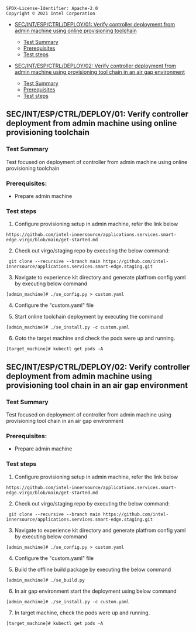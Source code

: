 ```text
SPDX-License-Identifier: Apache-2.0
Copyright © 2021 Intel Corporation
```
- [SEC/INT/ESP/CTRL/DEPLOY/01: Verify controller deployment from admin machine using online provisioning toolchain](#secintespctrldeploy01-Verify-controller-deployment-from-admin-machine-using-online-provisioning-toolchain)

   - [Test Summary](#test-summary)
   - [Prerequisites](#prerequisites)
   - [Test steps](#test-steps)
  
 - [SEC/INT/ESP/CTRL/DEPLOY/02: Verify controller deployment from admin machine using provisioning tool chain in an air gap environment](#secintespctrldeploy02-Verify-controller-deployment-from-admin-machine-using-provisioning-tool-chain-in-an-air-gap-environment)

   - [Test Summary](#test-summary-1)
   - [Prerequisites](#prerequisites-1)
   - [Test steps](#test-steps-1)

## SEC/INT/ESP/CTRL/DEPLOY/01: Verify controller deployment from admin machine using online provisioning toolchain
  
### Test Summary
 
Test focused on deployment of controller from admin machine using online provisioning toolchain

### Prerequisites:

- Prepare admin machine

### Test steps

1. Configure provisioning setup in admin machine, refer the link below

```shell
https://github.com/intel-innersource/applications.services.smart-edge.virgo/blob/main/get-started.md
```

2. Check out virgo/staging repo by executing the below command:

```shell
 git clone --recursive --branch main https://github.com/intel-innersource/applications.services.smart-edge.staging.git
```
3. Navigate to experience kit directory and generate platfrom config yaml by executing below command

```shell
[admin_machine]# ./se_config.py > custom.yaml
```
4. Configure the "custom.yaml" file

5. Start online toolchain deployment by executing the command

```shell
[admin_machine]# ./se_install.py -c custom.yaml
```
6. Goto the target machine and check the pods were up and running.

 ```shell
 [target_machine]# kubectl get pods -A
 ```
 
 ## SEC/INT/ESP/CTRL/DEPLOY/02: Verify controller deployment from admin machine using provisioning tool chain in an air gap environment
  
### Test Summary
 
Test focused on deployment of controller from admin machine using provisioning tool chain in an air gap environment

### Prerequisites:

- Prepare admin machine

### Test steps

1. Configure provisioning setup in admin machine, refer the link below

```shell
https://github.com/intel-innersource/applications.services.smart-edge.virgo/blob/main/get-started.md
```

2. Check out virgo/staging repo by executing the below command:

```shell
 git clone --recursive --branch main https://github.com/intel-innersource/applications.services.smart-edge.staging.git
```
3. Navigate to experience kit directory and generate platfrom config yaml by executing below command

```shell
[admin_machine]# ./se_config.py > custom.yaml
```
4. Configure the "custom.yaml" file

5. Build the offline build package by executing the below command

```shell
[admin_machine]# ./se_build.py
```

6.  In air gap environment start the deployment using below command

```shell
[admin_machine]# ./se_install.py -c custom.yaml
```
7. In target machine, check the pods were up and running.

 ```shell
 [target_machine]# kubectl get pods -A
 ```
